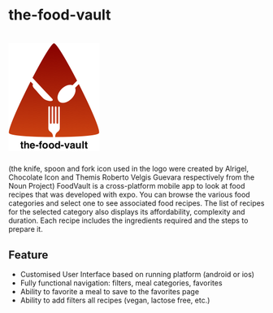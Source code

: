 # the-food-vault
# ![Logo][]
(the knife, spoon and fork icon used in the logo were created by Alrigel, Chocolate Icon and Themis Roberto Velgis Guevara respectively from the Noun Project)
FoodVault is a cross-platform mobile app to look at food recipes that was developed with expo. You can browse the various food categories and select one to see associated food recipes. The list of recipes for the selected category also displays its affordability, complexity and duration. Each recipe includes the ingredients required and the steps to prepare it.

## Feature
* Customised User Interface based on running platform (android or ios)
* Fully functional navigation: filters, meal categories, favorites
* Ability to favorite a meal to save to the favorites page
* Ability to add filters all recipes (vegan, lactose free, etc.)

[Logo]: logo.png
